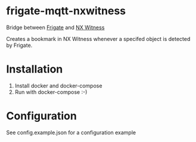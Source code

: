 # frigate-mqtt-nxwitness
Bridge between [Frigate](https://github.com/blakeblackshear/frigate) and [NX Witness](https://www.networkoptix.com/nx-witness/)

Creates a bookmark in NX Witness whenever a specifed object is detected by Frigate.

# Installation


1. Install docker and docker-compose
2. Run with docker-compose :-)

# Configuration

See config.example.json for a configuration example
